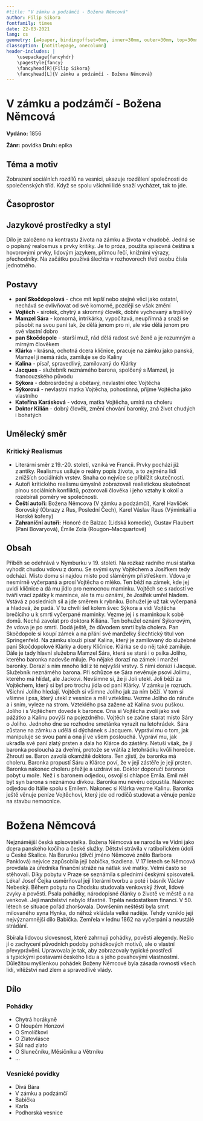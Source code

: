 ```yaml
---
#title: "V zámku a podzámčí - Božena Němcová"
author: Filip Sikora
fontfamily: times
date: 22-03-2021
lang: cs
geometry: [a4paper, bindingoffset=0mm, inner=30mm, outer=30mm, top=30mm, bottom=30mm]
classoption: [notitlepage, onecolumn]
header-includes: |
	\usepackage{fancyhdr}
	\pagestyle{fancy}
	\fancyhead[R]{Filip Sikora}
	\fancyhead[L]{V zámku a podzámčí - Božena Němcová}
---
```


# V zámku a podzámčí - Božena Němcová

**Vydáno:** 1856

**Žánr:** povídka **Druh:** epika

## Téma a motiv

Zobrazení sociálních rozdílů na vesnici, ukazuje rozdělení společnosti do společenských tříd. Když se spolu všichni lidé snaží vycházet, tak to jde.

## Časoprostor

## Jazykové prostředky a styl

Dílo je založeno na kontrastu života na zámku a života v chudobě. Jedná se o popisný realosmus s prvky kritiky. Je to próza, použita spisovná čeština s hovorovými prvky, lidovým jazykem, přímou řečí, knižními výrazy, přechodníky. Na začátku používá šlechta v rozhovorech třetí osobu čísla jednotného.

## Postavy

- **paní Skočdopolová** - chce mít lepší nebo stejné věci jako ostatní, nechává se ovlivňovat od své komorné, později se však změní
- **Vojtěch** - sirotek, chytrý a skromný člověk, dobře vychovaný a trpělivý
- **Mamzel Sára** - komorná, intrikárka, vypočítavá, neupřímná a snaží se působit na svou paní tak, že dělá jenom pro ni, ale vše dělá jenom pro své vlastní dobro
- **pan Skočdopole** - starší muž, rád dělá radost své ženě a je rozumným a mírným člověkem
- **Klárka** - krásná, ochotná dcera klíčnice, pracuje na zámku jako panská, Mamzel ji nemá ráda, zamiluje se do Kaliny
- **Kalina** - písař, spravedlivý, zamilovaný do Klárky
- **Jacques** - služebník neznámého barona, spolčený s Mamzel, je francouzského původu
- **Sýkora** - dobrosrdečný a obětavý, nevlastní otec Vojtěcha
- **Sýkorová** - nevlastní matka Vojtěcha, pohostinná, přijme Vojtěcha jako vlastního
- **Kateřina Karásková** - vdova, matka Vojtěcha, umírá na choleru
- **Doktor Kilián** - dobrý člověk, změní chování baronky, zná život chudých i bohatých

## Umělecký směr

### Kritický Realismus

- Literární směr z 19.-20. století, vzniká ve Francii. Prvky pochází již z antiky. Realismus usiluje o reálny popis života, a to zejména lidí z nižších sociálních vrstev. Snaha co nejvíce se přiblížit skutečnosti.
- Autoři kritického realismu úmyslně zobrazovali realistickou skutečnost plnou sociálních konfliktů, pozorovali člověka i jeho vztahy k okolí a rozebírali poměry ve společnosti.
- **Čeští autoři:** Božena Němcova (V zámku a podzámčí), Karel Havlíček Borovský (Obrazy z Rus, Poslední Čech), Karel Váslav Raus (Výminkáři a Horské kořeny)
- **Zahraniční autoři:** Honoré de Balzac (Lidská komedie), Gustav Flaubert (Paní Bovaryová), Émile Zola (Rougon–Macquartové)

## Obsah

Příběh se odehrává v Nymburku v 19. století. Na rozkaz radního musí stařka vyhodit chudou vdovu z domu. Se svými syny Vojtěchem a Josífkem tedy odchází. Místo domu si najdou místo pod sláměným přístřeškem. Vdova je nesmírně vyčerpaná a prosí Vojtěcha o mléko. Ten běží na zámek, kde jej uvidí klíčnice a dá mu jídlo pro nemocnou maminku. Vojtěch se s radostí ve tváři vrací zpátky k mamince, ale ta mu oznámí, že Josífek umřel hladem. Vstává z posledních sil a jde směrem k rybníku. Bohužel je už tak vyčerpaná a hladová, že padá. V tu chvílí šel kolem švec Sýkora a vidí Vojtěcha brečícího u k smrti vyčerpané maminky. Vezme jej i s maminkou k sobě domů. Nechá zavolat pro doktora Kiliána. Ten bohužel oznámí Sýkorovým, že vdova je po smrti. Dodá ještě, že důvodem smrti byla cholera. Pan Skočdopole si koupí zámek a na přání své manželky šlechtický titul von Springenfeld. Na zámku slouží písař Kalina, který je zamilovaný do služebné paní Skočdopolové Klárky a dcery Klíčnice. Klárka se do něj také zamiluje. Dále je tady hlavní služebna Mamzel Sára, která se stará i o psíka Joliho, kterého baronka nadevše miluje. Po nějaké dorazí na zámek i manžel baronky. Dorazí s ním mnoho lidí z té nejvyšší vrstvy. S nimi dorazí i Jacque. Služebník neznámého barona. Při schůzce se Sára nevěnuje psovi Jolimu, kterého má hlídat, ale Jackovi. Nevšimne si, že ji Joli utekl. Joli běží za Vojtěchem, který si byl pro trochu jídla od paní Klárky. V zámku je rozruch. Všichni Joliho hledají. Vojtěch si všimne Joliho jak za ním běží. V tom si všimne i psa, který utekl z vesnice a měl vzteklinu. Vezme Joliho do náruče a i sním, vyleze na strom. Vzteklého psa zažene až Kalina svou puškou. Joliho i s Vojtěchem dovede k baronce. Ona si Vojtěcha zvolí jako své pážátko a Kalinu povýší na pojezdného. Vojtěch se začne starat místo Sáry o Joliho. Jednoho dne se rozhodne smetánka vyrazit na letohrádek. Sára zůstane na zámku a udělá si dýchánek s Jacquem. Vypráví mu o tom, jak manipuluje se svou paní a ona jí ve všem poslouchá. Vypráví mu, jak ukradla své paní zlatý prsten a dala ho Klárce do zástěry. Netuší však, že jí baronka poslouchá za dveřmi, protože se vrátila z letohrádku kvůli horečce. Zhroutí se. Baron zavolá okamžitě doktora. Ten zjistí, že baronka má choleru. Baronka propustí Sáru a Klárce poví, že v její zástěře je její prsten. Baronka nakonec choleru přežije a uzdraví se. Doktor doporučí baronce pobyt u moře. Než i s baronem odjedou, osvojí si chlapce Emila. Emil měl být syn barona s neznámou dívkou. Baronka mu nevěru odpustila. Nakonec odjedou do Itálie spolu s Emilem. Nakonec si Klárka vezme Kalinu. Baronka ještě věnuje peníze Vojtěchovi, který jde od rodičů studovat a věnuje peníze na stavbu nemocnice.

# Božena Němcová

Nejznámější česká spisovatelka. Božena Němcová se narodila ve Vídni jako dcera panského kočího a české služky. Dětství strávila v ratibořickém údolí u České Skalice. Na Barunku (dívčí jméno Němcové znělo Barbora Panklová) nejvíce zapůsobila její babička, tkadlena. V 17 letech se Němcová provdala za úředníka finanční stráže na nátlak své matky. Velmi často se stěhovali. Díky pobytu v Praze se seznámila s předními českými spisovateli. Lékař Josef Čejka usměrňoval její literární tvorbu a poté i básník Václav Nebeský. Během pobytu na Chodsku studovala venkovský život, lidové zvyky a pověsti. Psala pohádky, národopisné články o životě ve městě a na venkově. Její manželství nebylo šťastné. Trpěla nedostatkem financí. V 50. létech se situace pořád zhoršovala. Dovršením neštěstí byla smrt milovaného syna Hynka, do něhož vkládala velké naděje. Tehdy vzniklo její nejvýznamnější dílo Babička. Zemřela v lednu 1862 na vyčerpání a neustálé strádání.

Sbírala lidovou slovesnost, které zahrnují pohádky, pověsti alegendy. Nešlo jí o zachycení původních podoby pohádkových motivů, ale o vlastní převyprávění. Upravovala je tak, aby zobrazovaly typické prostředí s typickými postavami českého lidu a s jeho povahovými vlastnostmi. Důležitou myšlenkou pohádek Boženy Němcové byla zásada rovnosti všech lidí, vítěžství nad zlem a spravedlivé vlády.

## Dílo

### Pohádky

- Chytrá horákyně
- O hloupém Honzovi
- O Smolíčkovi
- O Zlatovlásce
- Sůl nad zlato
- O Slunečníku, Měsičníku a Větrníku
- ...

### Vesnické povídky

- Divá Bára
- V zámku a podzámčí
- Babička
- Karla
- Podhorská vesnice
